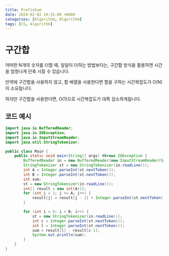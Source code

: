 ```yaml
---
title: PrefixSum
date: 2024-02-02 19:31:00 +0800
categories: [Algorithm, Algorithm]
tags: [CS, Algorithm]
---
```

# 구간합
어떠한 N개의 숫자를 더할 때, 일일이 더하는 방법보다는, 구간합 방식을 활용하면 시간을 엄청나게 단축 시킬 수 있습니다.

만약에 구간합을 사용하지 않고, 합 배열을 사용한다면 합을 구하는 시간복잡도가 O(N)이 소요됩니다.

하지만 구간합을 사용한다면, O(1)으로 시간복잡도가 대폭 감소하게됩니다.

## 코드 예시
```java
import java.io.BufferedReader;
import java.io.IOException;
import java.io.InputStreamReader;
import java.util.StringTokenizer;

public class Main {
    public static void main(String[] args) throws IOException {
        BufferedReader in = new BufferedReader(new InputStreamReader(System.in));
        StringTokenizer st = new StringTokenizer(in.readLine());
        int A = Integer.parseInt(st.nextToken());
        int B = Integer.parseInt(st.nextToken());
        int sum;
        st = new StringTokenizer(in.readLine());
        int[] result = new int[A+1];
        for (int j = 1; j <= A; j++) {
            result[j] = result[j - 1] + Integer.parseInt(st.nextToken());
        }

        for (int i = 0; i < B; i++) {
            st = new StringTokenizer(in.readLine());
            int c = Integer.parseInt(st.nextToken());
            int l = Integer.parseInt(st.nextToken());
            sum = result[l] - result[c-1];
            System.out.println(sum);
        }
    }
}
```